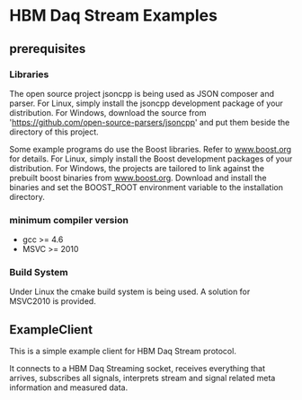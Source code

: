 # HBM Daq Stream Examples






## prerequisites

### Libraries
The open source project jsoncpp is being used as JSON composer and parser. For Linux, simply install the jsoncpp development package of your distribution. For Windows, download the source from 'https://github.com/open-source-parsers/jsoncpp' and put them beside the directory of this project.

Some example programs do use the Boost libraries. Refer to www.boost.org for details.
For Linux, simply install the Boost development packages of your distribution. For Windows, the projects are tailored to link against the prebuilt boost binaries from www.boost.org.
Download and install the binaries and set the BOOST_ROOT environment variable to the installation directory.


### minimum compiler version
* gcc >= 4.6
* MSVC >= 2010

### Build System
Under Linux the cmake build system is being used. A solution for MSVC2010 is provided.


## ExampleClient
This is a simple example client for HBM Daq Stream protocol. 

It connects to a HBM Daq Streaming socket, receives everything that arrives, subscribes all signals, interprets stream and signal related meta information and measured data.

